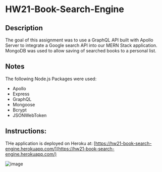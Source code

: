 # HW21-Book-Search-Engine

## Description
The goal of this assignment was to use a GraphQL API built with Apollo Server to integrate a Google search API into our MERN Stack application. MongoDB was used to allow saving of searched books to a personal list.

## Notes
The following Node.js Packages were used:
 - Apollo
 - Express
 - GraphQL
 - Mongoose
 - Bcrypt
 - JSONWebToken

## Instructions:
THe application is deployed on Heroku at:
[https://hw21-book-search-engine.herokuapp.com/](https://hw21-book-search-engine.herokuapp.com/)

![image](https://user-images.githubusercontent.com/7930889/149858263-c0ea820e-b80f-41e4-9a99-e65e63c26a93.png)
